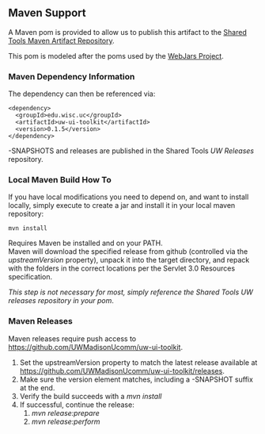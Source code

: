 ## Maven Support

A Maven pom is provided to allow us to publish this artifact to the [Shared Tools Maven Artifact Repository](https://wiki.doit.wisc.edu/confluence/display/ST/Maven+Repository+Manager).
  
This pom is modeled after the poms used by the [WebJars Project](http://www.webjars.org/). 

### Maven Dependency Information

The dependency can then be referenced via:

    <dependency>
      <groupId>edu.wisc.uc</groupId>
      <artifactId>uw-ui-toolkit</artifactId>
      <version>0.1.5</version>
    </dependency>
    
-SNAPSHOTS and releases are published in the Shared Tools *UW Releases* repository.

### Local Maven Build How To

If you have local modifications you need to depend on, and want to install locally, simply execute to create a jar and install
it in your local maven repository:

    mvn install

Requires Maven be installed and on your PATH.    
Maven will download the specified release from github (controlled via the *upstreamVersion* property), unpack it into
the target directory, and repack with the folders in the correct locations per the Servlet 3.0 Resources specification.

*This step is not necessary for most, simply reference the Shared Tools UW releases repository in your pom*.

### Maven Releases

Maven releases require push access to https://github.com/UWMadisonUcomm/uw-ui-toolkit.

1. Set the upstreamVersion property to match the latest release available at https://github.com/UWMadisonUcomm/uw-ui-toolkit/releases.
2. Make sure the version element matches, including a -SNAPSHOT suffix at the end.
3. Verify the build succeeds with a *mvn install*
4. If successful, continue the release:
    1. *mvn release:prepare*
    2. *mvn release:perform*
    
   
  
